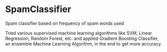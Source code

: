 # SpamClassifier
Spam classifier based on frequency of spam words used

Tried various supervised machine learning algorithms like SVM, Linear Regression, Random Forest, etc. and applied 
Gradient Boosting Classifier, an ensemble Machine Learning Algorithm, in the end to get more accuracy.
